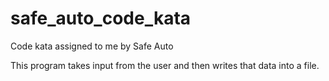 # safe_auto_code_kata
Code kata assigned to me by Safe Auto


This program takes input from the user and then writes that data into a file.
